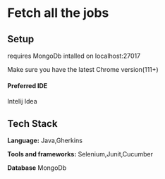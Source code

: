 
# Fetch all the jobs





## Setup
requires MongoDb intalled on 
localhost:27017

Make sure you have the latest Chrome version(111+)

#### Preferred IDE 
Intelij Idea



    
## Tech Stack

**Language:** Java,Gherkins

**Tools and frameworks:** Selenium,Junit,Cucumber

**Database** MongoDb


